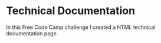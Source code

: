 # Technical Documentation
In this Free Code Camp challenge I created a HTML technical documentation page.